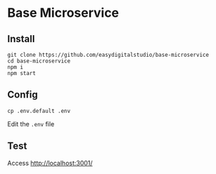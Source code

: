 # Base Microservice
## Install
```
git clone https://github.com/easydigitalstudio/base-microservice
cd base-microservice
npm i
npm start
```
## Config
```
cp .env.default .env
```
Edit the `.env` file
## Test
Access [http://localhost:3001/](http://localhost:3001/)
